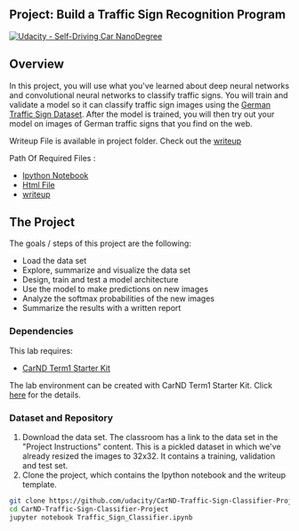 ## Project: Build a Traffic Sign Recognition Program
[![Udacity - Self-Driving Car NanoDegree](https://s3.amazonaws.com/udacity-sdc/github/shield-carnd.svg)](http://www.udacity.com/drive)

Overview
---
In this project, you will use what you've learned about deep neural networks and convolutional neural networks to classify traffic signs. You will train and validate a model so it can classify traffic sign images using the [German Traffic Sign Dataset](http://benchmark.ini.rub.de/?section=gtsrb&subsection=dataset). After the model is trained, you will then try out your model on images of German traffic signs that you find on the web.

Writeup File is available in project folder. Check out the [writeup](https://view5f1639b6.udacity-student-workspaces.com/edit/CarND-Traffic-Sign-Classifier-Project/writeup.md) 

Path Of Required Files : 
* [Ipython Notebook](https://view5f1639b6.udacity-student-workspaces.com/notebooks/CarND-Traffic-Sign-Classifier-Project/Traffic_Sign_Classifier.ipynb) 
* [Html File](https://view5f1639b6.udacity-student-workspaces.com/view/CarND-Traffic-Sign-Classifier-Project/traffic_sign_classification.html) 
* [writeup](https://view5f1639b6.udacity-student-workspaces.com/edit/CarND-Traffic-Sign-Classifier-Project/writeup.md) 


The Project
---
The goals / steps of this project are the following:
* Load the data set
* Explore, summarize and visualize the data set
* Design, train and test a model architecture
* Use the model to make predictions on new images
* Analyze the softmax probabilities of the new images
* Summarize the results with a written report

### Dependencies
This lab requires:

* [CarND Term1 Starter Kit](https://github.com/udacity/CarND-Term1-Starter-Kit)

The lab environment can be created with CarND Term1 Starter Kit. Click [here](https://github.com/udacity/CarND-Term1-Starter-Kit/blob/master/README.md) for the details.

### Dataset and Repository

1. Download the data set. The classroom has a link to the data set in the "Project Instructions" content. This is a pickled dataset in which we've already resized the images to 32x32. It contains a training, validation and test set.
2. Clone the project, which contains the Ipython notebook and the writeup template.
```sh
git clone https://github.com/udacity/CarND-Traffic-Sign-Classifier-Project
cd CarND-Traffic-Sign-Classifier-Project
jupyter notebook Traffic_Sign_Classifier.ipynb
```
